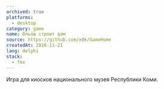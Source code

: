```yaml
---
archived: true
platforms:
  - desktop
category: game
name: Öльöш строит дом
source: https://github.com/x0k/GameHome
createdAt: 2016-11-21
lang: delphi
stack:
  - fmx
---
```

Игра для киосков национального музея Республики Коми.
